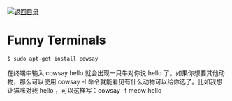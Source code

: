 [![返回目录](https://user-images.githubusercontent.com/5803001/38079637-ff0abcf0-3371-11e8-9b76-ad651620afc7.jpg)](https://github.com/wx-chevalier/Awesome-Lists)

# Funny Terminals

```sh
$ sudo apt-get install cowsay
```

在终端中输入 cowsay hello 就会出现一只牛对你说 hello 了。如果你想要其他动物，那么可以使用 cowsay -l 命令就能看见有什么动物可以给你选了。比如我想让猫咪对我 hello ，可以这样写：cowsay -f meow hello
